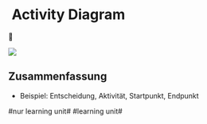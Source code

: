 #  Activity Diagram
🚴

![][image-1]

## Zusammenfassung
- Beispiel: Entscheidung, Aktivität, Startpunkt, Endpunkt

[image-1]:	assets/Bildschirmfoto%202022-12-17%20um%2017.12.15.png

#nur learning unit# #learning unit#